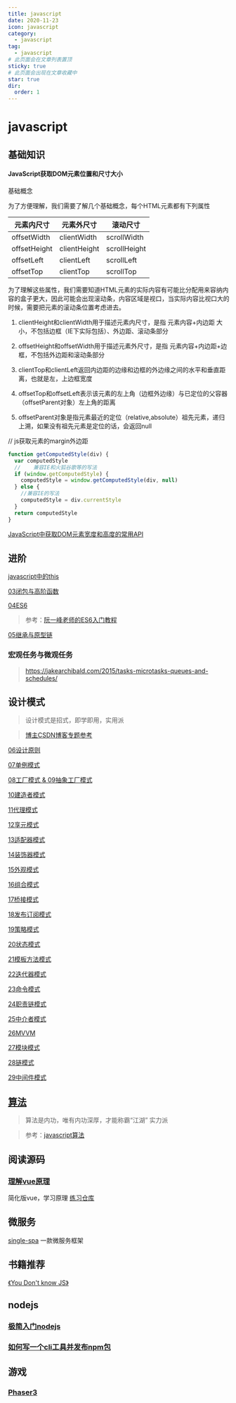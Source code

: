 ```yaml
---
title: javascript
date: 2020-11-23
icon: javascript
category:
  - javascript
tag:
  - javascript
# 此页面会在文章列表置顶
sticky: true
# 此页面会出现在文章收藏中
star: true
dir:
  order: 1
---
```


# javascript

## 基础知识


#### JavaScript获取DOM元素位置和尺寸大小
基础概念

为了方便理解，我们需要了解几个基础概念，每个HTML元素都有下列属性


| 元素内尺寸 |元素外尺寸|滚动尺寸|
| ---- | ---- | ---- |
|offsetWidth|clientWidth|scrollWidth|
|offsetHeight|clientHeight|scrollHeight|
|offsetLeft|clientLeft|scrollLeft|
|offsetTop|clientTop|scrollTop|

为了理解这些属性，我们需要知道HTML元素的实际内容有可能比分配用来容纳内容的盒子更大，因此可能会出现滚动条，内容区域是视口，当实际内容比视口大的时候，需要把元素的滚动条位置考虑进去。

1. clientHeight和clientWidth用于描述元素内尺寸，是指 元素内容+内边距 大小，不包括边框（IE下实际包括）、外边距、滚动条部分

2. offsetHeight和offsetWidth用于描述元素外尺寸，是指 元素内容+内边距+边框，不包括外边距和滚动条部分

3. clientTop和clientLeft返回内边距的边缘和边框的外边缘之间的水平和垂直距离，也就是左，上边框宽度

4. offsetTop和offsetLeft表示该元素的左上角（边框外边缘）与已定位的父容器（offsetParent对象）左上角的距离

5. offsetParent对象是指元素最近的定位（relative,absolute）祖先元素，递归上溯，如果没有祖先元素是定位的话，会返回null

// js获取元素的margin外边距
```js
function getComputedStyle(div) {
  var computedStyle
  //    兼容IE和火狐谷歌等的写法
  if (window.getComputedStyle) {
    computedStyle = window.getComputedStyle(div, null)
  } else {
    //兼容IE的写法
    computedStyle = div.currentStyle
  }
  return computedStyle
}
```

[JavaScript中获取DOM元素宽度和高度的常用API](https://lele3.github.io/2019/12/13/JavaScript%E4%B8%AD%E8%8E%B7%E5%8F%96DOM%E5%85%83%E7%B4%A0%E5%AE%BD%E5%BA%A6%E5%92%8C%E9%AB%98%E5%BA%A6%E7%9A%84%E5%B8%B8%E7%94%A8API.html)
## 进阶
[javascript中的this](./this/)

[03闭包与高阶函数](./03闭包与高阶函数/)

[04ES6](./04ES6/)
> 参考：[阮一峰老师的ES6入门教程](http://es6.ruanyifeng.com/)

[05继承与原型链](./05继承与原型链/)

### 宏观任务与微观任务
> https://jakearchibald.com/2015/tasks-microtasks-queues-and-schedules/

## 设计模式
> 设计模式是招式，即学即用，实用派

> [博主CSDN博客专题参考](https://blog.csdn.net/example440982/category_9291871.html)

[06设计原则](./06设计原则/)

[07单例模式](./07单例模式/)

[08工厂模式 & 09抽象工厂模式](./08工厂模式/)

[10建造者模式](./10建造者模式/)

[11代理模式](./11代理模式/)

[12享元模式](./12享元模式/)

[13适配器模式](./13适配器模式/)

[14装饰器模式](./14装饰器模式/)

[15外观模式](./15外观模式/)

[16组合模式](./16组合模式/)

[17桥接模式](./17桥接模式/)

[18发布订阅模式](./18发布订阅模式/)

[19策略模式](./19策略模式/)

[20状态模式](./20状态模式/)

[21模板方法模式](./21模板方法模式/)

[22迭代器模式](./22迭代器模式/)

[23命令模式](./23命令模式/)

[24职责链模式](./24职责链模式/)

[25中介者模式](./25中介者模式/)

[26MVVM](./26MVVM/)

[27模块模式](./27模块模式/)

[28链模式](./28链模式/)

[29中间件模式](./29中间件模式/)

## [算法](../algo/)
> 算法是内功，唯有内功深厚，才能称霸“江湖” 实力派

> 参考：[javascript算法](https://github.com/trekhleb/javascript-algorithms)

## 阅读源码

### [理解vue原理](../readvue/)

简化版vue，学习原理
[练习仓库](https://gitee.com/hotsuitor/understand_vue)

## 微服务

[single-spa](https://single-spa.js.org/) 一款微服务框架


## 书籍推荐

[《You Don't know JS》](https://github.com/getify/You-Dont-Know-JS/blob/2nd-ed/get-started/README.md)


## nodejs

### [极简入门nodejs](https://www.yuque.com/sunluyong/node/stream)
### [如何写一个cli工具并发布npm包](./nodejs/npm)

## 游戏

### [Phaser3](./phaser)
